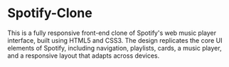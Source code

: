 # Spotify-Clone
This is a fully responsive front-end clone of Spotify's web music player interface, built using HTML5 and CSS3. The design replicates the core UI elements of Spotify, including navigation, playlists, cards, a music player, and a responsive layout that adapts across devices.  
